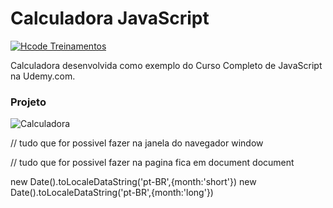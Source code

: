 # Calculadora JavaScript

[![Hcode Treinamentos](https://www.hcode.com.br/res/img/hcode-200x100.png)](https://www.hcode.com.br)

Calculadora desenvolvida como exemplo do Curso Completo de JavaScript na Udemy.com.

### Projeto
![Calculadora](https://firebasestorage.googleapis.com/v0/b/hcode-com-br.appspot.com/o/calculadora-hcode.jpg?alt=media&token=5406aa3f-b965-401c-9b4e-654609c78b33)




// tudo que for possivel fazer na janela do navegador
window

// tudo que for possivel fazer na pagina fica em document
document

new Date().toLocaleDataString('pt-BR',{month:'short'})
new Date().toLocaleDataString('pt-BR',{month:'long'})